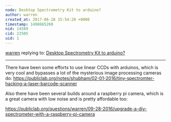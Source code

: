 ```yaml
---
node: Desktop Spectrometry Kit to arduino?
author: warren
created_at: 2017-06-28 15:54:20 +0000
timestamp: 1498665260
nid: 14589
cid: 22505
uid: 1
---
```




[warren](../profile/warren) replying to: [Desktop Spectrometry Kit to arduino?](../notes/jjoll/06-28-2017/desktop-spectrometry-kit-to-arduino)

----
There have been some efforts to use linear CCDs with arduinos, which is very cool and bypasses a lot of the mysterious image processing cameras do: https://publiclab.org/notes/shubham/02-01-2016/tiny-spectromter-hacking-a-laser-barcode-scanner

Also there have been several builds around a raspberry pi camera, which is a great camera with low noise and is pretty affordable too:

https://publiclab.org/questions/warren/09-28-2016/upgrade-a-diy-spectrometer-with-a-raspberry-pi-camera